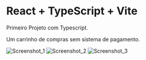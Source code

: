 # React + TypeScript + Vite

Primeiro Projeto com Typescript.

Um carrinho de compras sem sistema de pagamento.

![Screenshot_1](https://github.com/Tony2104/shoppingCart/assets/55550291/5bd9a354-75b2-4961-9864-312a190fa12c)
![Screenshot_2](https://github.com/Tony2104/shoppingCart/assets/55550291/54d87ab5-74cc-46ae-b8c9-6f6abb937642)
![Screenshot_3](https://github.com/Tony2104/shoppingCart/assets/55550291/792158f9-d2c8-4cec-ac45-6d7a754577d8)
